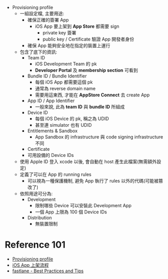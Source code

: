 
- Provisioning profile
    - 一組設定檔, 主要用途:
        - 確保正確的簽署 App
            - iOS App 要上架到 **App Store** 都需要 sign
                - private key 簽署
                - public key / Certificate 驗證 App 開發者身份
        - 確保 App 能夠安全地在指定的裝置上運行
    - 包含了底下的資訊:
        - Team ID
            - iOS Development Team 的 pk
            - **Developer Portal** 及 **membership section** 可看到
        - Bundle ID / Bundle Identifier
            - 每個 iOS App 都需要這個 pk
            - 通常為 reverse domain name
            - 需要用這東西, 才能在 **AppStore Connect** 去 create App
        - App ID / App Identifier
            - 一般來說, 此為 **team ID** 與 **bundle ID** 所組成
        - Device ID
            - 每個 iOS Device 的 pk, 稱之為 UDID
            - 甚至連 simulator 也有 UDID
        - Entitlements & Sandbox
            - App Sandbox 的 infrastructure 與 code signing infrastructure 不同
        - Certificate
        - 可用設備的 Device IDs
    - 使用 Apple ID 登入 xcode 以後, 會自動在 host 產生此檔案(無需額外設定)
    - 定義了可以在 App 的 running rules
        - 可以視為一種保護機制, 避免 App 執行了 rules 以外的代碼(可能被篡改了)
    - 依照用途可分為:
        - Development
            - 限制哪些 Device 可以安裝此 Development App
            - 一個 App 上限為 100 個 Device IDs
        - Distribution
            - 無裝置限制


# Reference 101

- [Provisioning profile](https://shubo.io/provisioning-profile/#:~:text=Provisioning%20profile%20%E6%98%AF%E4%B8%80%E7%B5%84,%E6%8C%87%E5%AE%9A%E7%9A%84%E8%A3%9D%E7%BD%AE%E4%B8%8A%E9%81%8B%E8%A1%8C%E3%80%82)
- [iOS App 上架流程](https://franksios.medium.com/ios-app%E4%B8%8A%E6%9E%B6%E6%B5%81%E7%A8%8B%E5%9C%96%E6%96%87%E6%95%99%E5%AD%B8-724636ddc78b)
- [fastlane - Best Practices and Tips](https://www.joshholtz.com/altconf-fastlane-best-practices/#slide=1)
